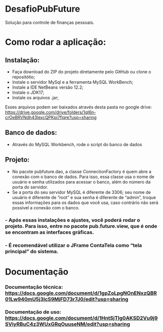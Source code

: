 # DesafioPubFuture
Solução para controle de finanças pessoais.


# Como rodar a aplicação:

## Instalação:
- Faça download do ZIP do projeto diretamente pelo GitHub ou clone o repositótio;
- Instale o servidor MySql e a ferramenta MySQL WorkBench;
- Instale a IDE NetBeans versão 12.2;
- Instale o JDK17;
- Instale os arquivos .jar;

Esses arquivos podem ser baixados através desta pasta no google drive:
https://drive.google.com/drive/folders/1qI6n-crOeBRVNdh43lexcQPKpi7flqre?usp=sharing

## Banco de dados:
- Através do MySQL Workbench, rode o script do banco de dados

## Projeto:
- No pacote pubfuture.dao, a classe ConnectionFactory é quem abre a conexão com o banco de dados. Para isso, essa classe usa o nome de usuário e senha utilizados para acessar o banco, além do número da porta do servidor.
- Se a porta do seu  servidor MySQL é diferente de 3306; seu nome de usuário é diferente de ”root” e sua  senha é diferente de “admin”, troque essas informações para os dados que você usa, caso contrário não será possível a conexão com o banco.

### - Após essas instalações e ajustes, você poderá rodar o projeto. Para isso, entre no pacote pub.future.view, que é onde se encontram as interfaces gráficas.
### - É recomendável utilizar o JFrame ContaTela como “tela principal” do sistema.

# Documentação

### Documentação técnica: https://docs.google.com/document/d/1gpZoLpgNOnENxzQBR01Lw940mU5j3IcS9MjFD73r7J0/edit?usp=sharing
### Documentação de uso: https://docs.google.com/document/d/1HntSjTlg0AKSD2Vu9j9SViyRBuC4z3WUxGRqOuuseNM/edit?usp=sharing
